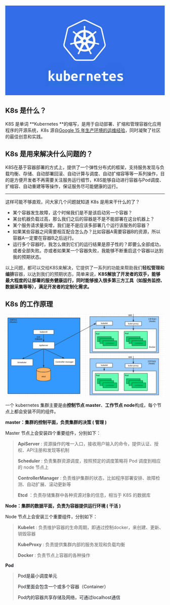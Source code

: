 ![1713094112262-f3ffea64-201e-4e79-9c62-ab2d01d5e88c.png](./assets/1713094112262-f3ffea64-201e-4e79-9c62-ab2d01d5e88c.png)

## K8s 是什么？
K8S 是单词 **Kubernetes **的缩写，<font style="color:rgb(34, 34, 34);">是用于自动部署、扩缩和管理容器化应用程序的开源系统，K8s 源自</font>[Google 15 年生产环境的运维经验](http://queue.acm.org/detail.cfm?id=2898444)<font style="color:rgb(34, 34, 34);">，同时凝聚了社区的最佳创意和实践。</font>

## K8s 是用来解决什么问题的？
K8S在基于容器部署的方式上，提供了一个弹性分布式的框架，支持服务发现与负载均衡、存储、自动部署回滚、自动计算与调度、自动扩缩容等等一系列操作，目的是方便开发者不再需要关注服务运行细节，K8S能够自动进行容器与Pod调度、扩缩容、自动重建等等操作，保证服务尽可能健康的运行。

---

这样可能不够直观，问大家几个问题就知道 K8s 是用来干什么的了？

+ 某个容器发生故障，这个时候我们是不是该启动另一个容器？
+ 某台机器负载过高，那么我们之后的容器是不是不能部署在这台机器上？
+ 某个服务请求量突增，我们是不是应该多部署几个运行该服务的容器？
+ 如果某些容器之间需要相互配合怎么办？比如容器A需要容器B的资源，所以容器A一定要在容器B之后运行。
+ 运行多个容器时，我怎么做到它们的运行结果是原子性的？即要么全部成功，或者全部失败。亦或者如果某一个容器失败，我能够不断重启这个容器以达到我的预期状态。

<font style="color:rgb(43, 43, 43);">以上问题，都可以交给K8S来解决，它提供了一系列的功能来帮助我们</font>**<font style="color:rgb(43, 43, 43);">轻松管理和编排</font>**<font style="color:rgb(43, 43, 43);">容器，以达到我们的预期状态，</font>简单来说，**K8S解放了开发者的双手，能够最大程度的让部署的服务健康运行，同时能够接入很多第三方工具（如服务监控、数据采集等等），满足开发者的定制化需求。**

## K8s 的工作原理
![1713096914891-bb467d9a-4e08-4b78-b310-75787b98f57e.png](./assets/1713096914891-bb467d9a-4e08-4b78-b310-75787b98f57e.png)

一个 kubernetes 集群主要是由**控制节点 master**、**工作节点 node**构成，每个节点上都会安装不同的组件。

**master：集群的控制平面，负责集群的决策 ( 管理 )**

Master 节点上会安装四个重要组件，分别如下：

> **ApiServer** : 资源操作的唯一入口，接收用户输入的命令，提供认证、授权、API注册和发现等机制
>
> **Scheduler** : 负责集群资源调度，按照预定的调度策略将 Pod 调度到相应的 node 节点上
>
> **ControllerManager** : 负责维护集群的状态，比如程序部署安排、故障检测、自动扩展、滚动更新等
>
> **Etcd** ：负责存储集群中各种资源对象的信息，相当于 K8S 的数据库
>

**Node：集群的数据平面，负责为容器提供运行环境 ( 干活 )**

Node 节点上会安装三个重要组件，分别如下：

> **Kubelet** : 负责维护容器的生命周期，即通过控制docker，来创建、更新、销毁容器
>
> **KubeProxy** : 负责提供集群内部的服务发现和负载均衡
>
> **Docker** : 负责节点上容器的各种操作
>

**<font style="color:rgb(25, 27, 31);">Pod</font>**

> <font style="color:rgb(25, 27, 31);">Pod是最小调度单元</font>
>
> <font style="color:rgb(25, 27, 31);">Pod里面会包含一个或多个容器（Container）</font>
>
> <font style="color:rgb(25, 27, 31);">Pod内的容器共享存储及网络，可通过localhost通信</font>
>

